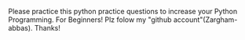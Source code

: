 Please practice this python practice questions to increase your Python Programming. For Beginners! Plz folow my "github account"(Zargham-abbas). Thanks!
